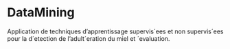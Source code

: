 # DataMining
Application de techniques d’apprentissage supervis´ees et non supervis´ees pour la d´etection de l’adult´eration du miel et ´evaluation.
